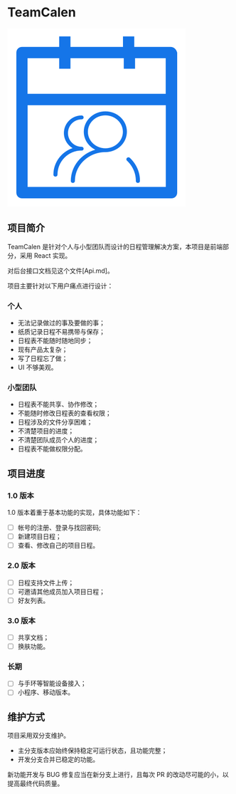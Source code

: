 # TeamCalen

![logo of TeamCalen](./teamcalen.svg)

## 项目简介

TeamCalen 是针对个人与小型团队而设计的日程管理解决方案，本项目是前端部分，采用 React 实现。

对后台接口文档见这个文件[Api.md]。

项目主要针对以下用户痛点进行设计：

### 个人

- 无法记录做过的事及要做的事；
- 纸质记录日程不易携带与保存；
- 日程表不能随时随地同步；
- 现有产品太复杂；
- 写了日程忘了做；
- UI 不够美观。

### 小型团队

- 日程表不能共享、协作修改；
- 不能随时修改日程表的查看权限；
- 日程涉及的文件分享困难；
- 不清楚项目的进度；
- 不清楚团队成员个人的进度；
- 日程表不能做权限分配。

## 项目进度

### 1.0 版本

1.0 版本着重于基本功能的实现，具体功能如下：

- [ ] 帐号的注册、登录与找回密码;
- [ ] 新建项目日程；
- [ ] 查看、修改自己的项目日程。

### 2.0 版本

- [ ] 日程支持文件上传；
- [ ] 可邀请其他成员加入项目日程；
- [ ] 好友列表。

### 3.0 版本

- [ ] 共享文档；
- [ ] 换肤功能。

### 长期

- [ ] 与手环等智能设备接入；
- [ ] 小程序、移动版本。

## 维护方式

项目采用双分支维护。

- 主分支版本应始终保持稳定可运行状态，且功能完整；
- 开发分支合并已稳定的功能。

新功能开发与 BUG 修复应当在新分支上进行，且每次 PR 的改动尽可能的小，以提高最终代码质量。